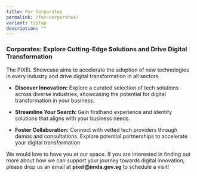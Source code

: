 ```yaml
---
title: For Corporates
permalink: /for-corporates/
variant: tiptap
description: ""
---
```

<h3><strong>Corporates: Explore Cutting-Edge Solutions and Drive Digital Transformation</strong></h3>
<p>The PIXEL Showcase aims to accelerate the adoption of new technologies
in every industry and drive digital transformation in all sectors.</p>
<ul data-tight="true" class="tight">
<li>
<p><strong>Discover Innovation:</strong> Explore a curated selection of tech
solutions across diverse industries, showcasing the potential for digital
transformation in your business.</p>
</li>
<li>
<p><strong>Streamline Your Search: </strong>Gain firsthand experience and
identify solutions that aligns with your business needs.</p>
</li>
<li>
<p><strong>Foster Collaboration:</strong> Connect with vetted tech providers
through demos and consultations. Explore potential partnerships to accelerate
your digital transformation</p>
</li>
</ul>
<p>We would love to have you at our space. If you are interested in finding
out more about how we can support your journey towards digital innovation,
please drop us an email at <strong><a rel="noopener noreferrer nofollow" target="_blank">pixel@imda.gov.sg</a></strong> to
schedule a visit!</p>
<p></p>